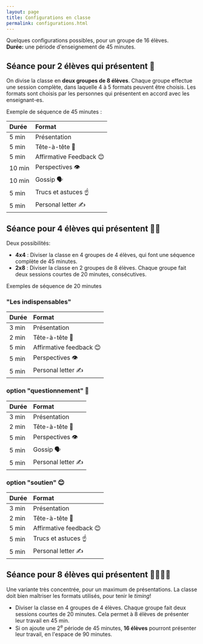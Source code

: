 ```yaml
---
layout: page
title: Configurations en classe
permalink: configurations.html
---
```


Quelques configurations possibles, pour un groupe de 16 élèves.  
**Durée:** une période d'enseignement de 45 minutes.

## Séance pour 2 élèves qui présentent 👫

On divise la classe en **deux groupes de 8 élèves**. Chaque groupe effectue une session complète, dans laquelle 4 à 5 formats peuvent être choisis. Les formats sont choisis par les personnes qui présentent en accord avec les enseignant-es.

Exemple de séquence de 45 minutes :

| Durée  | Format               |
|:------ |:-------------------- |
|  5 min | Présentation         |
|  5 min | Tête-à-tête 👫         |
|  5 min | Affirmative Feedback 😊 |
| 10 min | Perspectives 👁️       |
| 10 min | Gossip 🗣️             |
|  5 min | Trucs et astuces  ☝️ |
|  5 min | Personal letter ✍️    |


## Séance pour 4 élèves qui présentent 👫👫

Deux possibilités:

- **4x4** : Diviser la classe en 4 groupes de 4 élèves, qui font une séquence complète de 45 minutes.
- **2x8** : Diviser la classe en 2 groupes de 8 élèves. Chaque groupe fait deux sessions courtes de 20 minutes, consécutives.

Exemples de séquence de 20 minutes 


### "Les indispensables"

| Durée  | Format               |
|:------ |:-------------------- |
|  3 min | Présentation |
|  2 min | Tête-à-tête 👫 |
|  5 min | Affirmative feedback 😊 |
|  5 min | Perspectives 👁️ |
|  5 min | Personal letter ✍️  |

### option "questionnement" 🤔

| Durée  | Format               |
|:------ |:-------------------- |
|  3 min | Présentation |
|  2 min | Tête-à-tête 👫 |
|  5 min | Perspectives 👁️ |
|  5 min | Gossip 🗣️ |
|  5 min | Personal letter ✍️ |

### option "soutien" 😊

| Durée  | Format               |
|:------ |:-------------------- |
|  3 min | Présentation         |
|  2 min | Tête-à-tête 👫 |
|  5 min | Affirmative feedback 😊 |
|  5 min | Trucs et astuces  ☝️ |
|  5 min | Personal letter ✍️ |

## Séance pour 8 élèves qui présentent 👫👫👭👬

Une variante très concentrée, pour un maximum de présentations. La classe doit bien maîtriser les formats utilisés, pour tenir le *timing*!

- Diviser la classe en 4 groupes de 4 élèves. Chaque groupe fait deux sessions courtes de 20 minutes. Cela permet à 8 élèves de présenter leur travail en 45 min.
- Si on ajoute une 2<sup>e</sup> période de 45 minutes, **16 élèves** pourront présenter leur travail, en l'espace de 90 minutes.

